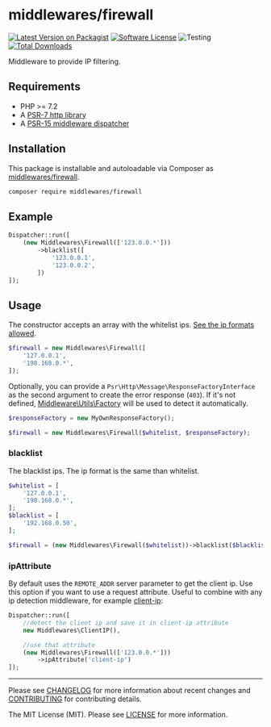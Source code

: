 # middlewares/firewall

[![Latest Version on Packagist][ico-version]][link-packagist]
[![Software License][ico-license]](LICENSE)
![Testing][ico-ga]
[![Total Downloads][ico-downloads]][link-downloads]

Middleware to provide IP filtering.

## Requirements

* PHP >= 7.2
* A [PSR-7 http library](https://github.com/middlewares/awesome-psr15-middlewares#psr-7-implementations)
* A [PSR-15 middleware dispatcher](https://github.com/middlewares/awesome-psr15-middlewares#dispatcher)

## Installation

This package is installable and autoloadable via Composer as [middlewares/firewall](https://packagist.org/packages/middlewares/firewall).

```sh
composer require middlewares/firewall
```

## Example

```php
Dispatcher::run([
    (new Middlewares\Firewall(['123.0.0.*']))
        ->blacklist([
            '123.0.0.1',
            '123.0.0.2',
        ])
]);
```

## Usage

The constructor accepts an array with the whitelist ips. [See the ip formats allowed](https://github.com/M6Web/Firewall#entries-formats).

```php
$firewall = new Middlewares\Firewall([
    '127.0.0.1',
    '198.168.0.*',
]);
```

Optionally, you can provide a `Psr\Http\Message\ResponseFactoryInterface` as the second argument to create the error response (`403`). If it's not defined, [Middleware\Utils\Factory](https://github.com/middlewares/utils#factory) will be used to detect it automatically.

```php
$responseFactory = new MyOwnResponseFactory();

$firewall = new Middlewares\Firewall($whitelist, $responseFactory);
```

### blacklist

The blacklist ips. The ip format is the same than whitelist.

```php
$whitelist = [
    '127.0.0.1',
    '198.168.0.*',
];
$blacklist = [
    '192.168.0.50',
];

$firewall = (new Middlewares\Firewall($whitelist))->blacklist($blacklist);
```

### ipAttribute

By default uses the `REMOTE_ADDR` server parameter to get the client ip. Use this option if you want to use a request attribute. Useful to combine with any ip detection middleware, for example [client-ip](https://github.com/middlewares/client-ip):

```php
Dispatcher::run([
    //detect the client ip and save it in client-ip attribute
    new Middlewares\ClientIP(),

    //use that attribute
    (new Middlewares\Firewall(['123.0.0.*']))
        ->ipAttribute('client-ip')
]);
```

---

Please see [CHANGELOG](CHANGELOG.md) for more information about recent changes and [CONTRIBUTING](CONTRIBUTING.md) for contributing details.

The MIT License (MIT). Please see [LICENSE](LICENSE) for more information.

[ico-version]: https://img.shields.io/packagist/v/middlewares/firewall.svg?style=flat-square
[ico-license]: https://img.shields.io/badge/license-MIT-brightgreen.svg?style=flat-square
[ico-ga]: https://github.com/middlewares/firewall/workflows/testing/badge.svg
[ico-downloads]: https://img.shields.io/packagist/dt/middlewares/firewall.svg?style=flat-square

[link-packagist]: https://packagist.org/packages/middlewares/firewall
[link-downloads]: https://packagist.org/packages/middlewares/firewall
